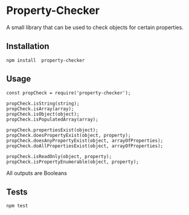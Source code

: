 Property-Checker
================

A small library that can be used to check objects for certain properties.

## Installation

  `npm install  property-checker`

## Usage

    const propCheck = require('property-checker');

    propCheck.isString(string);
    propCheck.isArray(array);
    propCheck.isObject(object);
    propCheck.isPopulatedArray(array);

    propCheck.propertiesExist(object);
    propCheck.doesPropertyExist(object, property);
    propCheck.doesAnyPropertyExist(object, arrayOfProperties);
    propCheck.doAllPropertiesExist(object, arrayOfProperties);

    propCheck.isReadOnly(object, property);
    propCheck.isPropertyEnumerable(object, property);





  All outputs are Booleans


## Tests

  `npm test`
